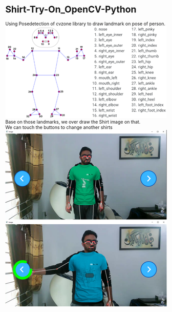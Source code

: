 # Shirt-Try-On_OpenCV-Python

Using Posedetection of cvzone library to draw landmark on pose of person.<br>
<img src="Resource/pose_tracking_full_body_landmarks.png">
Base on those landmarks, we over draw the Shirt image on that.<br>
We can touch the buttons to change another shirts<br>
<img src="cap1.png">
<img src="cap2.png">
